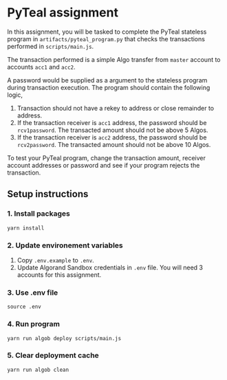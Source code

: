 # PyTeal assignment

In this assignment, you will be tasked to complete the PyTeal stateless program in `artifacts/pyteal_program.py` that checks the transactions performed in `scripts/main.js`.

The transaction performed is a simple Algo transfer from `master` account to accounts `acc1` and `acc2`.

A password would be supplied as a argument to the stateless program during transaction execution. The program should contain the following logic,

1. Transaction should not have a rekey to address or close remainder to address.
2. If the transaction receiver is `acc1` address, the password should be `rcv1password`. The transacted amount should not be above 5 Algos.
3. If the transaction receiver is `acc2` address, the password should be `rcv2password`. The transacted amount should not be above 10 Algos.

To test your PyTeal program, change the transaction amount, receiver account addresses or password and see if your program rejects the transaction.

## Setup instructions

### 1. Install packages
```
yarn install
```

### 2. Update environement variables
1. Copy `.env.example` to `.env`.
2. Update Algorand Sandbox credentials in `.env` file. You will need 3 accounts for this assignment.

### 3. Use .env file
```
source .env
```

### 4. Run program
```
yarn run algob deploy scripts/main.js
```

### 5. Clear deployment cache
```
yarn run algob clean
```
